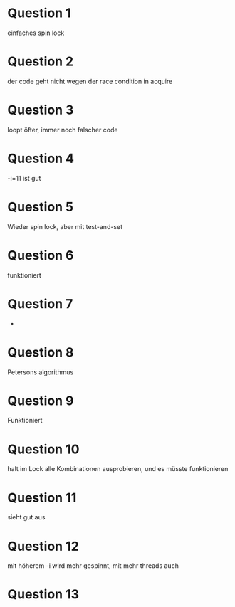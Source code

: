 # Question 1

einfaches spin lock

# Question 2

der code geht nicht wegen der race condition in acquire

# Question 3

loopt öfter, immer noch falscher code

# Question 4

-i=11 ist gut

# Question 5

Wieder spin lock, aber mit test-and-set

# Question 6

funktioniert

# Question 7

-

# Question 8

Petersons algorithmus

# Question 9

Funktioniert

# Question 10

halt im Lock alle Kombinationen ausprobieren, und es müsste funktionieren

# Question 11

sieht gut aus

# Question 12

mit höherem -i wird mehr gespinnt, mit mehr threads auch

# Question 13

